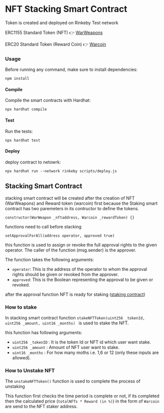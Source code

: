 # NFT Stacking Smart Contract

Token is created and deployed on Rinkeby Test network

ERC1155 Standard Token (NFT) :point_right:	 [WarWeapons](https://rinkeby.etherscan.io/address/0x5aA22BeF1eF4BdB15Fcce13345AE4b19D787cb17)

ERC20 Standard Token (Reward Coin) :point_right:	 [Warcoin](https://rinkeby.etherscan.io/address/0xccd40ebD384eEE363F651B46952f94A1bcB9e6e1)

### Usage

Before running any command, make sure to install dependencies:

`npm install`

#### Compile

Compile the smart contracts with Hardhat: 

`npx hardhat compile`

#### Test

Run the tests:

`npx hardhat test`

#### Deploy

deploy contract to netowrk: 

`npx hardhat run --network rinkeby scripts/deploy.js`

## Stacking Smart Contract

stacking smart contract will be created after the creation of NFT (WarWeapons) and Reward token (warcoin) first because the Staking smart contract has two paremeters in its contructor to define the tokens.

`constructor(WarWeapon _nftaddress, Warcoin _rewardToken) {}`

functions need to call before stacking

`setApprovalForAll(address operator, approved true)` 


this function is used to assign or revoke the full approval rights to the given operator. The caller of the function (msg.sender) is the approver.

The function takes the following arguments:

- `operator`: This is the address of the operator to whom the approval rights should be given or revoked from the approver.
- `approved`: This is the Boolean representing the approval to be given or revoked.

after the approval function NFT is ready for staking ([staking contract](https://rinkeby.etherscan.io/address/0x18F55DA7Cb736691c93C4864C01C2e7Da69581c5#code))

### How to stake

In stacking smart contract function `stakeNFTToken(uint256 _tokenId, uint256 _amount, uint16 _months) ` is used to stake the NFT.

this function has following arguments:

- `uint256 _tokenID` : It is the token Id or NFT id which user want stake.
- `uint256 _amount` : Amount of NFT user want to stake.
- `uint16 _months` : For how many moths i.e. 1,6 or 12 (only these inputs are allowed).


### How to Unstake NFT

The `unstakeNFTToken()` function is used to complete the process of unstaking

This function first checks the time period is complete or not, if its completed then the calculated price (`totalNFTs * Reward (in %)`) in the form of `Warcoin` are send to the NFT staker address.
